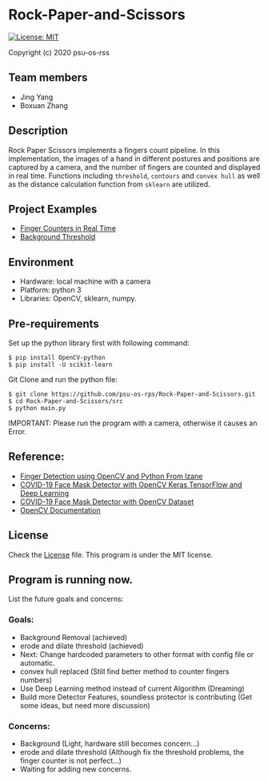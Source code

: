 # Rock-Paper-and-Scissors
[![License: MIT](https://img.shields.io/badge/License-MIT-yellow.svg)](https://github.com/psu-os-rps/Rock-Paper-and-Scissors/blob/master/LICENSE)

Copyright (c) 2020 psu-os-rss

## Team members

- Jing Yang
- Boxuan Zhang


## Description

Rock Paper Scissors implements a fingers count pipeline. In this implementation, the images of a hand in different postures and positions are captured by a camera, and the number of fingers are counted and displayed in real time. Functions including `threshold`, `contours` and `convex hull` as well as the distance calculation function from `sklearn` are utilized.


## Project Examples

- [Finger Counters in Real Time](https://github.com/psu-os-rps/Rock-Paper-and-Scissors/blob/master/example/Finger%20Count_result.mp4)
- [Background Threshold](https://github.com/psu-os-rps/Rock-Paper-and-Scissors/blob/master/example/Thresholded_result.mp4)


## Environment

- Hardware: local machine with a camera
- Platform: python 3
- Libraries: OpenCV, sklearn, numpy.


## Pre-requirements

Set up the python library first with following command:
```shell
$ pip install OpenCV-python
$ pip install -U scikit-learn
```

Git Clone and run the python file:
```shell
$ git clone https://github.com/psu-os-rps/Rock-Paper-and-Scissors.git
$ cd Rock-Paper-and-Scissors/src
$ python main.py
```

IMPORTANT: Please run the program with a camera, otherwise it causes an Error.


## Reference:

- [Finger Detection using OpenCV and Python From lzane](https://github.com/lzane/Fingers-Detection-using-OpenCV-and-Python)
- [COVID-19 Face Mask Detector with OpenCV Keras TensorFlow and Deep Learning](https://www.pyimagesearch.com/2020/05/04/covid-19-face-mask-detector-with-opencv-keras-tensorflow-and-deep-learning/)
- [COVID-19 Face Mask Detector with OpenCV Dataset](https://github.com/prajnasb/observations/tree/master/experiements/data)
- [OpenCV Documentation](https://opencv-python-tutroals.readthedocs.io/en/latest/py_tutorials/py_tutorials.html)


## License

Check the [License](https://github.com/psu-os-rps/Rock-Paper-and-Scissors/blob/master/LICENSE) file. This program is under the MIT license.


## Program is running now.

List the future goals and concerns:

### Goals:
- Background Removal (achieved)
- erode and dilate threshold (achieved)
- Next: Change hardcoded parameters to other format with config file or automatic.
- convex hull replaced (Still find better method to counter fingers numbers)
- Use Deep Learning method instead of current Algorithm (Dreaming)
- Build more Detector Features, soundless protector is contributing (Get some ideas, but need more discussion)

### Concerns:
- Background (Light, hardware still becomes concern...)
- erode and dilate threshold (Although fix the threshold problems, the finger counter is not perfect...)
- Waiting for adding new concerns.